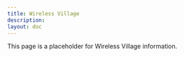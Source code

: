 ```yaml
---
title: Wireless Village
description:
layout: doc
---
```


This page is a placeholder for Wireless Village information.
